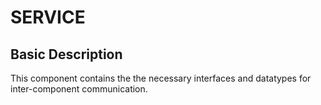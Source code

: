 # SERVICE

## Basic Description

This component contains the the necessary interfaces and datatypes for inter-component communication.
